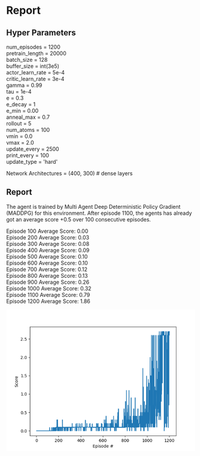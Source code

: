 # Report
## Hyper Parameters

num_episodes = 1200\
pretrain_length = 20000\
batch_size = 128\
buffer_size = int(3e5)\
actor_learn_rate = 5e-4\
critic_learn_rate = 3e-4\
gamma = 0.99\
tau = 1e-4\
e = 0.3\
e_decay = 1\
e_min = 0.00\
anneal_max = 0.7\
rollout = 5\
num_atoms = 100\
vmin = 0.0\
vmax = 2.0\
update_every = 2500\
print_every = 100\
update_type = 'hard'

Network Architectures = (400, 300) # dense layers

## Report

The agent is trained by Multi Agent Deep Deterministic Policy Gradient (MADDPG) for this environment. After episode 1100, the agents has already got an average score +0.5 over 100 consecutive episodes.

Episode 100	Average Score: 0.00\
Episode 200	Average Score: 0.03\
Episode 300	Average Score: 0.08\
Episode 400	Average Score: 0.09\
Episode 500	Average Score: 0.10\
Episode 600	Average Score: 0.10\
Episode 700	Average Score: 0.12\
Episode 800	Average Score: 0.13\
Episode 900	Average Score: 0.26\
Episode 1000	Average Score: 0.32\
Episode 1100	Average Score: 0.79\
Episode 1200	Average Score: 1.86

![report](/assets/report.png)
